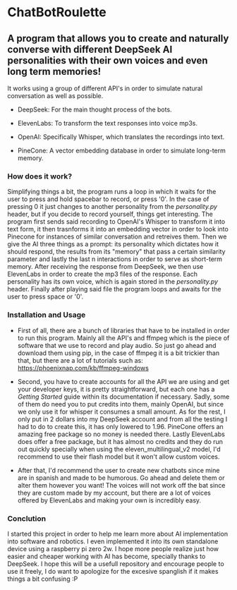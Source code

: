 # ChatBotRoulette
## A program that allows you to create and naturally converse with different DeepSeek AI personalities with their own voices and even long term memories! 

It works using a group of different API's in order to simulate natural conversation as well as possible. 

- DeepSeek: For the main thought process of the bots.
  
- ElevenLabs: To transform the text responses into voice mp3s.
  
- OpenAI: Specifically Whisper, which translates the recordings into text.
  
- PineCone: A vector embedding database in order to simulate long-term memory.

### How does it work?

Simplifying things a bit, the program runs a loop in which it waits for the user to press and hold spacebar to record, or press '0'. In the case of pressing 0 it just changes to another personality from the _personality.py_ header, but if you decide to record yourself, things get interesting. The program first sends said recording to OpenAI's Whisper to transform it into text form, it then trasnforms it into an embedding vector in order to look into Pinecone for instances of similar conversation and retreives them. Then we give the AI three things as a prompt: its personality which dictates how it should respond, the results from its "memory" that pass a certain similarity parameter and lastly the last n interactions in order to serve as short-term memory. After receiving the response from DeepSeek, we then use ElevenLabs in order to create the mp3 files of the response. Each personality has its own voice, which is again stored in the _personality.py_ header. Finally after playing said file the program loops and awaits for the user to press space or '0'.

### Installation and Usage
- First of all, there are a bunch of libraries that have to be installed in order to run this program. Mainly all the API's and ffmpeg which is the piece of software that we use to record and play audio. So just go ahead and download them using pip, in the case of ffmpeg it is a bit trickier than that, but there are a lot of tutorials such as: https://phoenixnap.com/kb/ffmpeg-windows
  
- Second, you have to create accounts for all the API we are using and get your developer keys, it is pretty straightforward, but each one has a _Getting Started_ guide within its documentation if necessary. Sadly, some of them do need you to put credits into them, mainly OpenAI, but since we only use it for whisper it consumes a small amount. As for the rest, I only put in 2 dollars into my DeepSeek account and from all the testing I had to do to create this, it has only lowered to 1.96. PineCone offers an amazing free package so no money is needed there. Lastly ElevenLabs does offer a free package, but it has almost no credits and they do run out quickly specially when using the eleven_multilingual_v2 model, I'd recommend to use their flash model but it won't allow custom voices.
  
- After that,  I'd recommend the user to create new chatbots since mine are in spanish and made to be humorous. Go ahead and delete them or alter them however you want! The voices will not work off the bat since they are custom made by my account, but there are a lot of voices offered by ElevenLabs and making your own is incredibly easy.

### Conclution
I started this project in order to help me learn more about AI implementation into software and robotics. I even implemented it into its own standalone device using a raspberry pi zero 2w. I hope more people realize just how easier and cheaper working with AI has become, specially thanks to DeepSeek. I hope this will be a usefull repository and encourage people to use it freely, I do want to apologize for the excesive spanglish if it makes things a bit confusing :P
